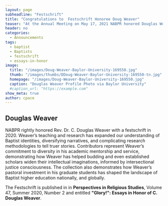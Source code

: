```yaml
---
layout: page
subheadline: "Festschrift"
title: "Congratulations to  Festschrift Honoree Doug Weaver"
teaser: "At the Annual Meeting on May 17, 2021 NABPR honored Douglas Weaver of Baylor University with a Festschrift."
header: no
categories:
  - Announcements
tags:
  - baptist
  - Baptists
  - festschrift
  - essays-in-honor
image:
  title: "/images/Doug-Weaver-Baylor-University-169550.jpg"
  thumb: "/images/thumbs/DDoug-Weaver-Baylor-University-169550-tn.jpg"
  homepage: "/images/Doug-Weaver-Baylor-University-169550.jpg"
  caption: "Douglas Weaver Profile Photo via Baylor University"
  #caption_url: "https://example.com"
show_meta: true
author: cpace
---
```

## Douglas Weaver
NABPR rightly honored Rev. Dr. C. Douglas Weaver with a festschrift in 2020. Weaver’s teaching and research has expanded our understanding of Baptist identities, diversifying narratives, and complicating research methodologies to tell truer stories. Contributors represent Weaver’s commitment to diversity in his academic mentorship and service, demonstrating how Weaver has helped budding and even established scholars widen their intellectual imaginations, informed by intersectional justice consciousness. The collection also demonstrates how Weaver’s pastoral investment in his graduate students has shaped the landscape of Baptist higher education nationally, and globally.

The Festschrift is published in in **Perspectives in Religious Studies**, Volume 47, Summer 2020, Number 2 and entitled **"Glory!": Essays in Honor of C. Douglas Weaver**.
